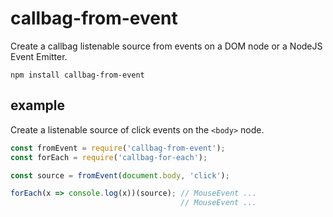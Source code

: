 # callbag-from-event

Create a callbag listenable source from events on a DOM node or a NodeJS Event Emitter.

`npm install callbag-from-event`

## example

Create a listenable source of click events on the `<body>` node.

```js
const fromEvent = require('callbag-from-event');
const forEach = require('callbag-for-each');

const source = fromEvent(document.body, 'click');

forEach(x => console.log(x))(source); // MouseEvent ...
                                      // MouseEvent ...
```

